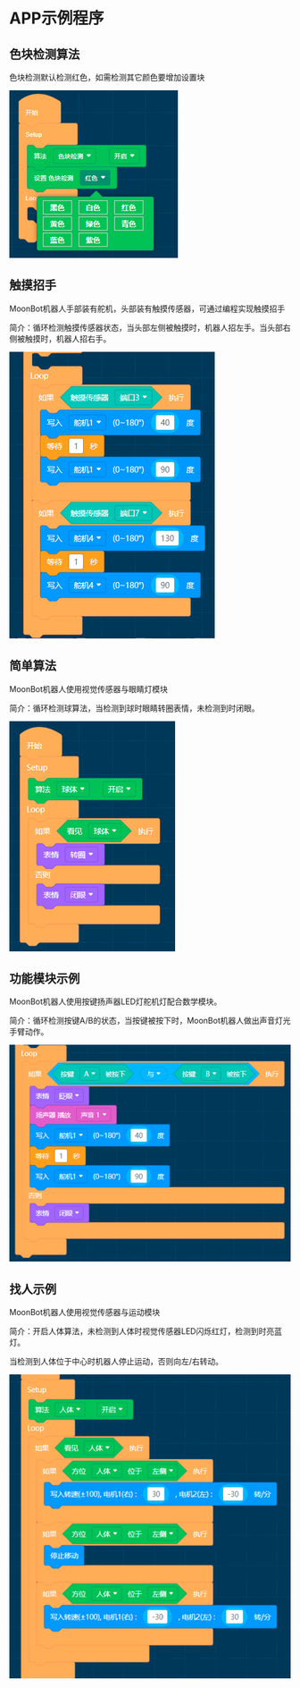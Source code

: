 # APP示例程序

## 色块检测算法

色块检测默认检测红色，如需检测其它颜色要增加设置块

![](./images/MoonBot_APP_ClourSet.png)

## 触摸招手

MoonBot机器人手部装有舵机，头部装有触摸传感器，可通过编程实现触摸招手

简介：循环检测触摸传感器状态，当头部左侧被触摸时，机器人招左手。当头部右侧被触摸时，机器人招右手。

![](./images/MoonBot_APP_Touch.png)

## 简单算法

MoonBot机器人使用视觉传感器与眼睛灯模块

简介：循环检测球算法，当检测到球时眼睛转圈表情，未检测到时闭眼。

![](./images/MoonBot_APP_Ball.png)

## 功能模块示例

MoonBot机器人使用按键扬声器LED灯舵机灯配合数学模块。

简介：循环检测按键A/B的状态，当按键被按下时，MoonBot机器人做出声音灯光手臂动作。

![](./images/MoonBot_APP_AnJian.png)

## 找人示例

MoonBot机器人使用视觉传感器与运动模块

简介：开启人体算法，未检测到人体时视觉传感器LED闪烁红灯，检测到时亮蓝灯。

当检测到人体位于中心时机器人停止运动，否则向左/右转动。

![](./images/MoonBot_APP_Body.png)


